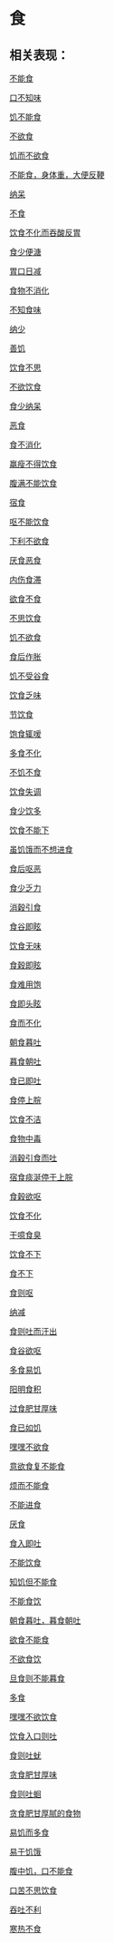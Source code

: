 # 食## 相关表现： [不能食](https://www.gmzyjc.com/search/result?wd=不能食)[口不知味](https://www.gmzyjc.com/search/result?wd=口不知味)[饥不能食](https://www.gmzyjc.com/search/result?wd=饥不能食)[不欲食](https://www.gmzyjc.com/search/result?wd=不欲食)[饥而不欲食](https://www.gmzyjc.com/search/result?wd=饥而不欲食)[不能食，身体重，大便反鞕](https://www.gmzyjc.com/search/result?wd=不能食，身体重，大便反鞕)[纳呆](https://www.gmzyjc.com/search/result?wd=纳呆)[不食](https://www.gmzyjc.com/search/result?wd=不食)[饮食不化而吞酸反胃](https://www.gmzyjc.com/search/result?wd=饮食不化而吞酸反胃)[食少便溏](https://www.gmzyjc.com/search/result?wd=食少便溏)[胃口日减](https://www.gmzyjc.com/search/result?wd=胃口日减)[食物不消化](https://www.gmzyjc.com/search/result?wd=食物不消化)[不知食味](https://www.gmzyjc.com/search/result?wd=不知食味)[纳少](https://www.gmzyjc.com/search/result?wd=纳少)[善饥](https://www.gmzyjc.com/search/result?wd=善饥)[饮食不思](https://www.gmzyjc.com/search/result?wd=饮食不思)[不欲饮食](https://www.gmzyjc.com/search/result?wd=不欲饮食)[食少纳呆](https://www.gmzyjc.com/search/result?wd=食少纳呆)[恶食](https://www.gmzyjc.com/search/result?wd=恶食)[食不消化](https://www.gmzyjc.com/search/result?wd=食不消化)[羸瘦不得饮食](https://www.gmzyjc.com/search/result?wd=羸瘦不得饮食)[腹满不能饮食](https://www.gmzyjc.com/search/result?wd=腹满不能饮食)[宿食](https://www.gmzyjc.com/search/result?wd=宿食)[呕不能饮食](https://www.gmzyjc.com/search/result?wd=呕不能饮食)[下利不欲食](https://www.gmzyjc.com/search/result?wd=下利不欲食)[厌食恶食](https://www.gmzyjc.com/search/result?wd=厌食恶食)[内伤食滞](https://www.gmzyjc.com/search/result?wd=内伤食滞)[欲食不食](https://www.gmzyjc.com/search/result?wd=欲食不食)[不思饮食](https://www.gmzyjc.com/search/result?wd=不思饮食)[饥不欲食](https://www.gmzyjc.com/search/result?wd=饥不欲食)[食后作胀](https://www.gmzyjc.com/search/result?wd=食后作胀)[饥不受谷食](https://www.gmzyjc.com/search/result?wd=饥不受谷食)[饮食乏味](https://www.gmzyjc.com/search/result?wd=饮食乏味)[节饮食](https://www.gmzyjc.com/search/result?wd=节饮食)[饱食辄嗳](https://www.gmzyjc.com/search/result?wd=饱食辄嗳)[多食不化](https://www.gmzyjc.com/search/result?wd=多食不化)[不饥不食](https://www.gmzyjc.com/search/result?wd=不饥不食)[饮食失调](https://www.gmzyjc.com/search/result?wd=饮食失调)[食少饮多](https://www.gmzyjc.com/search/result?wd=食少饮多)[饮食不能下](https://www.gmzyjc.com/search/result?wd=饮食不能下)[虽饥饿而不想进食](https://www.gmzyjc.com/search/result?wd=虽饥饿而不想进食)[食后呕恶](https://www.gmzyjc.com/search/result?wd=食后呕恶)[食少乏力](https://www.gmzyjc.com/search/result?wd=食少乏力)[消穀引食](https://www.gmzyjc.com/search/result?wd=消穀引食)[食谷即眩](https://www.gmzyjc.com/search/result?wd=食谷即眩)[饮食无味](https://www.gmzyjc.com/search/result?wd=饮食无味)[食穀即眩](https://www.gmzyjc.com/search/result?wd=食穀即眩)[食难用饱](https://www.gmzyjc.com/search/result?wd=食难用饱)[食即头眩](https://www.gmzyjc.com/search/result?wd=食即头眩)[食而不化](https://www.gmzyjc.com/search/result?wd=食而不化)[朝食暮吐](https://www.gmzyjc.com/search/result?wd=朝食暮吐)[暮食朝吐](https://www.gmzyjc.com/search/result?wd=暮食朝吐)[食已即吐](https://www.gmzyjc.com/search/result?wd=食已即吐)[食停上脘](https://www.gmzyjc.com/search/result?wd=食停上脘)[饮食不洁](https://www.gmzyjc.com/search/result?wd=饮食不洁)[食物中毒](https://www.gmzyjc.com/search/result?wd=食物中毒)[消穀引食而吐](https://www.gmzyjc.com/search/result?wd=消穀引食而吐)[宿食痰涎停于上脘](https://www.gmzyjc.com/search/result?wd=宿食痰涎停于上脘)[食穀欲呕](https://www.gmzyjc.com/search/result?wd=食穀欲呕)[饮食不化](https://www.gmzyjc.com/search/result?wd=饮食不化)[干噫食臭](https://www.gmzyjc.com/search/result?wd=干噫食臭)[饮食不下](https://www.gmzyjc.com/search/result?wd=饮食不下)[食不下](https://www.gmzyjc.com/search/result?wd=食不下)[食则呕](https://www.gmzyjc.com/search/result?wd=食则呕)[纳减](https://www.gmzyjc.com/search/result?wd=纳减)[食则吐而汗出](https://www.gmzyjc.com/search/result?wd=食则吐而汗出)[食谷欲呕](https://www.gmzyjc.com/search/result?wd=食谷欲呕)[多食易饥](https://www.gmzyjc.com/search/result?wd=多食易饥)[阳明食积](https://www.gmzyjc.com/search/result?wd=阳明食积)[过食肥甘厚味](https://www.gmzyjc.com/search/result?wd=过食肥甘厚味)[食已如饥](https://www.gmzyjc.com/search/result?wd=食已如饥)[嘿嘿不欲食](https://www.gmzyjc.com/search/result?wd=嘿嘿不欲食)[意欲食复不能食](https://www.gmzyjc.com/search/result?wd=意欲食复不能食)[烦而不能食](https://www.gmzyjc.com/search/result?wd=烦而不能食)[不能进食](https://www.gmzyjc.com/search/result?wd=不能进食)[厌食](https://www.gmzyjc.com/search/result?wd=厌食)[食入即吐](https://www.gmzyjc.com/search/result?wd=食入即吐)[不能饮食](https://www.gmzyjc.com/search/result?wd=不能饮食)[知饥但不能食](https://www.gmzyjc.com/search/result?wd=知饥但不能食)[不能食饮](https://www.gmzyjc.com/search/result?wd=不能食饮)[朝食暮吐，暮食朝吐](https://www.gmzyjc.com/search/result?wd=朝食暮吐，暮食朝吐)[欲食不能食](https://www.gmzyjc.com/search/result?wd=欲食不能食)[不欲食饮](https://www.gmzyjc.com/search/result?wd=不欲食饮)[旦食则不能暮食](https://www.gmzyjc.com/search/result?wd=旦食则不能暮食)[多食](https://www.gmzyjc.com/search/result?wd=多食)[嘿嘿不欲饮食](https://www.gmzyjc.com/search/result?wd=嘿嘿不欲饮食)[饮食入口则吐](https://www.gmzyjc.com/search/result?wd=饮食入口则吐)[食则吐蚘](https://www.gmzyjc.com/search/result?wd=食则吐蚘)[贪食肥甘厚味](https://www.gmzyjc.com/search/result?wd=贪食肥甘厚味)[食则吐蛔](https://www.gmzyjc.com/search/result?wd=食则吐蛔)[贪食肥甘厚腻的食物](https://www.gmzyjc.com/search/result?wd=贪食肥甘厚腻的食物)[易饥而多食](https://www.gmzyjc.com/search/result?wd=易饥而多食)[易于饥饿](https://www.gmzyjc.com/search/result?wd=易于饥饿)[腹中饥，口不能食](https://www.gmzyjc.com/search/result?wd=腹中饥，口不能食)[口苦不思饮食](https://www.gmzyjc.com/search/result?wd=口苦不思饮食)[吞吐不利](https://www.gmzyjc.com/search/result?wd=吞吐不利)[寒热不食](https://www.gmzyjc.com/search/result?wd=寒热不食)